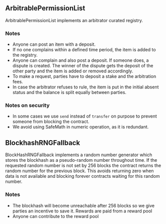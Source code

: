 ## ArbitrablePermissionList
ArbitrablePermissionList implements an arbitrator curated registry.

### Notes
- Anyone can post an item with a deposit.
- If no one complains within a defined time period, the item is added to the registry.
- Anyone can complain and also post a deposit. If someone does, a dispute is created. The winner of the dispute gets the deposit of the other party and the item is added or removed accordingly.
- To make a request, parties have to deposit a stake and the arbitration fees.
- In case the arbitrator refuses to rule, the item is put in the initial absent status and the balance is split equally between parties.

### Notes on security
- In some cases we use `send` instead of `transfer` on purpose to prevent someone from blocking the contract.
- We avoid using SafeMath in numeric operation, as it is redundant.

## BlockhashRNGFallback
BlockHashRNGFallback implements a random number generator which stores the blockhash as a pseudo-random number throughout time. If the requested random number is not set by 256 blocks the contract returns the random number for the previous block. This avoids returning zero when data is not available and blocking forever contracts waiting for this random number.

### Notes
- The blockhash will become unreachable after 256 blocks so we give parties an incentive to save it. Rewards are paid from a reward pool
- Anyone can contribute to the reward pool
